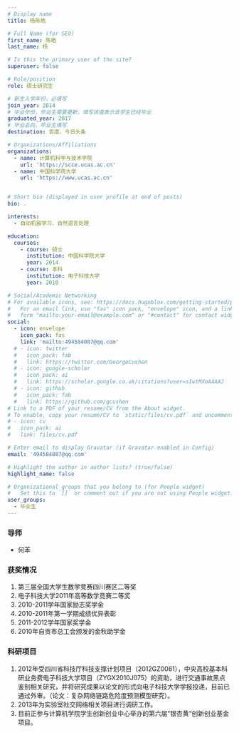 ```yaml
---
# Display name
title: 杨陈皓

# Full Name (for SEO)
first_name: 陈皓
last_name: 杨

# Is this the primary user of the site?
superuser: false

# Role/position
role: 硕士研究生 

# 新生入学年份，必填写
join_year: 2014
# 毕业年份，毕业生需要更新，填写该值表示该学生已经毕业
graduated_year: 2017
# 毕业去向，毕业生填写
destination: 百度、今日头条

# Organizations/Affiliations
organizations:
  - name: 计算机科学与技术学院
    url: 'https://scce.ucas.ac.cn'  
  - name: 中国科学院大学
    url: 'https://www.ucas.ac.cn'


# Short bio (displayed in user profile at end of posts)
bio: .

interests:
  - 自动机器学习、自然语言处理

education:
  courses:
    - course: 硕士
      institution: 中国科学院大学
      year: 2014
    - course: 本科
      institution: 电子科技大学
      year: 2010

# Social/Academic Networking
# For available icons, see: https://docs.hugoblox.com/getting-started/page-builder/#icons
#   For an email link, use "fas" icon pack, "envelope" icon, and a link in the
#   form "mailto:your-email@example.com" or "#contact" for contact widget.
social:
  - icon: envelope
    icon_pack: fas
    link: 'mailto:494584087@qq.com'
  # - icon: twitter
  #   icon_pack: fab
  #   link: https://twitter.com/GeorgeCushen
  # - icon: google-scholar
  #   icon_pack: ai
  #   link: https://scholar.google.co.uk/citations?user=sIwtMXoAAAAJ
  # - icon: github
  #   icon_pack: fab
  #   link: https://github.com/gcushen
# Link to a PDF of your resume/CV from the About widget.
# To enable, copy your resume/CV to `static/files/cv.pdf` and uncomment the lines below.
# - icon: cv
#   icon_pack: ai
#   link: files/cv.pdf

# Enter email to display Gravatar (if Gravatar enabled in Config)
email: '494584087@qq.com'

# Highlight the author in author lists? (true/false)
highlight_name: false

# Organizational groups that you belong to (for People widget)
#   Set this to `[]` or comment out if you are not using People widget.
user_groups:
  - 毕业生
---
```

### **导师** 
 - 何苯



### **获奖情况**
1. 第三届全国大学生数学竞赛四川赛区二等奖
2. 电子科技大学2011年高等数学竞赛二等奖
4. 2010-2011学年国家励志奖学金
5. 2010-2011年第一学期成绩优异表彰
6. 2011-2012学年国家奖学金
7. 2010年自贡市总工会颁发的金秋助学金

### **科研项目**
1. 2012年受四川省科技厅科技支撑计划项目（2012GZ0061），中央高校基本科研业务费电子科技大学项目（ZYGX2010J075）的资助，进行交通事故黑点鉴别相关研究，并将研究成果以论文的形式向电子科技大学学报投递，目前已通过外审。（论文：复杂网络链路危险度预测模型研究）。
2. 2013年为实验室社交网络相关项目进行调研工作。
3. 目前正参与计算机学院学生创新创业中心举办的第六届“银杏黄“创新创业基金项目。